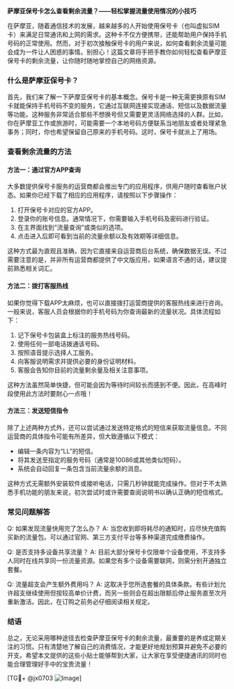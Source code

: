 **萨摩亚保号卡怎么查看剩余流量？——轻松掌握流量使用情况的小技巧**

在萨摩亚，随着通信技术的发展，越来越多的人开始使用保号卡（也叫虚拟SIM卡）来满足日常通讯和上网的需求。这种卡不仅方便携带，还能帮助用户保持手机号码的正常使用。然而，对于初次接触保号卡的用户来说，如何查看剩余流量可能会成为一件让人困惑的事情。别担心！这篇文章将手把手教你如何轻松查看萨摩亚保号卡的剩余流量，让你随时随地掌控自己的网络资源。

### 什么是萨摩亚保号卡？

首先，我们来了解一下萨摩亚保号卡的基本概念。保号卡是一种无需更换原有SIM卡就能保持手机号码不变的服务，它通过互联网连接实现通话、短信以及数据流量等功能。这种服务非常适合那些不想换号但又需要更灵活网络选择的人群。比如，你在萨摩亚工作或旅游时，可能需要一个本地号码方便联系当地朋友或者处理紧急事务；同时，你也希望保留自己原来的手机号码。这时，保号卡就派上了用场。

### 查看剩余流量的方法

#### 方法一：通过官方APP查询
大多数提供保号卡服务的运营商都会推出专门的应用程序，供用户随时查看账户状态。如果你已经下载了相应的应用程序，请按照以下步骤操作：

1. 打开保号卡对应的官方APP。
2. 登录你的账号信息。通常情况下，你需要输入手机号码及密码进行验证。
3. 在主界面找到“流量查询”或类似的选项。
4. 点击进入后即可看到当前的流量余额以及有效期等详细信息。

这种方式最为直观且准确，因为它直接来自运营商后台系统，确保数据无误。不过需要注意的是，并非所有运营商都提供了中文版应用，如果语言不通的话，建议提前熟悉相关词汇。

#### 方法二：拨打客服热线
如果你觉得下载APP太麻烦，也可以直接拨打运营商提供的客服热线来进行咨询。一般来说，客服人员会根据你的手机号码为你查询最新的流量状况。具体流程如下：

1. 记下保号卡包装盒上标注的服务热线号码。
2. 使用任何一部电话拨通该号码。
3. 按照语音提示选择人工服务。
4. 向客服说明需求并提供必要的身份证明材料。
5. 客服会告知你目前的流量剩余量及相关注意事项。

这种方法虽然简单快捷，但可能会因为等待时间较长而感到不便。因此，在高峰时段使用此方法时要耐心一点哦！

#### 方法三：发送短信指令
除了上述两种方式外，还可以尝试通过发送特定格式的短信来获取流量信息。不同运营商的具体指令可能有所差异，但大致遵循以下模式：

- 编辑一条内容为“LL”的短信。
- 将其发送至指定的服务号码（通常是10086或其他类似短码）。
- 系统会自动回复一条包含当前流量余额的消息。

这种方式无需额外安装软件或接听电话，只需几秒钟就能完成操作。但对于不太熟悉手机功能的朋友来说，初次尝试时或许需要查阅说明书以确认正确的短信格式。

### 常见问题解答

Q: 如果发现流量快用完了怎么办？
A: 当您收到即将耗尽的通知时，应尽快充值购买新的流量包。可以通过官网、第三方支付平台等多种渠道完成缴费操作。

Q: 是否支持多设备共享流量？
A: 目前大部分保号卡仅限单个设备使用，不支持多人同时在线共享同一份流量资源。如果您有多个设备需要联网，则需分别开通独立套餐。

Q: 流量超支会产生额外费用吗？
A: 这取决于您所选套餐的具体条款。有些计划允许超支继续使用但按较高单价计费，而另一些则会在超出限额后停止服务直至次月重新激活。因此，在订购之前务必仔细阅读相关规定。

### 结语

总之，无论采用哪种途径去检查萨摩亚保号卡的剩余流量，最重要的是养成定期关注的习惯。只有清楚地了解自己的消费情况，才能更好地规划预算并避免不必要的开支。希望本文提供的这些小贴士能够帮到大家，让大家在享受便捷通讯的同时也能合理管理好手中的宝贵流量！

[TG💪+ @jx0703 ![Image](https://github.com/user-attachments/assets/dbca1d08-cadb-493c-b0ec-ad6f7a83f270)]